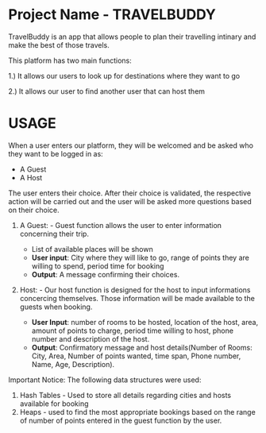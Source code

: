 # Project Name - TRAVELBUDDY
TravelBuddy is an app that allows people to plan their travelling intinary and make the best of those travels.

This platform has two main functions:

1.) It allows our users to look up for destinations where they want to go

2.) It allows our user to find another user that can host them

# USAGE
When a user enters our platform, they will be welcomed and be asked who they want to be logged in as:   
 - A Guest 
 - A Host
 
 
The user enters their choice. After their choice is validated, the respective action will be carried out and the user will be asked more questions based on their choice. 


1) A Guest: - Guest function allows the user to enter information concerning their trip.   
    - List of available places will be shown
    - **User input**: City where they will like to go, range of points they are willing to spend, period time for booking
    - **Output**: A message confirming their choices.   


2) Host: -  Our host function is designed for the host to input informations concercing themselves. Those information will be made available to the guests when booking.
    - **User Input**: number of rooms to be hosted, location of the host, area, amount of points to charge, period time willing to host, phone number and description of the host.
    - **Output**: Confirmatory message and host details(Number of Rooms: City, Area, Number of points wanted, time span, Phone number, Name, Age, Description).  

Important Notice:
The following data structures were used:

  1. Hash Tables - Used to store all details regarding cities and hosts available for booking
  2. Heaps - used to find the most appropriate bookings based on the range of number of points entered in the guest function by the user.






